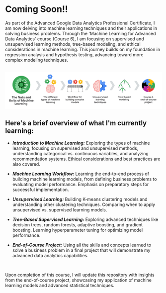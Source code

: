 # Coming Soon!!

As part of the Advanced Google Data Analytics Professional Certificate, I am now delving into machine learning techniques and their applications in solving business problems. Through the 'Machine Learning for Advanced Data Analytics' course (Course 6), I am focusing on supervised and unsupervised learning methods, tree-based modeling, and ethical considerations in machine learning. This journey builds on my foundation in regression analysis and hypothesis testing, advancing toward more complex modeling techniques.

<br>

<img src="../Images/Course_6_Content.png" alt="Course 6 Content Image"/>

## Here's a brief overview of what I'm currently learning:

* ***Introduction to Machine Learning:*** Exploring the types of machine learning, focusing on supervised and unsupervised methods, understanding categorical vs. continuous variables, and analyzing recommendation systems. Ethical considerations and best practices are also covered.

* ***Machine Learning Workflow:*** Learning the end-to-end process of building machine learning models, from defining business problems to evaluating model performance. Emphasis on preparatory steps for successful implementation.

* ***Unsupervised Learning:*** Building K-means clustering models and understanding other clustering techniques. Comparing when to apply unsupervised vs. supervised learning models.

* ***Tree-Based Supervised Learning:*** Exploring advanced techniques like decision trees, random forests, adaptive boosting, and gradient boosting. Learning hyperparameter tuning for optimizing model performance.

* ***End-of-Course Project:*** Using all the skills and concepts learned to solve a business problem in a final project that will demonstrate my advanced data analytics capabilities. 

<br>

Upon completion of this course, I will update this repository with insights from the end-of-course project, showcasing my application of machine learning models and advanced statistical techniques.
